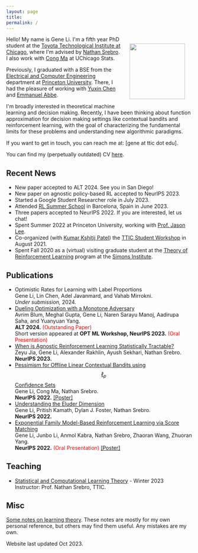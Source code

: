 ```yaml
---
layout: page
title: 
permalink: /
---
```


<img style="float:right;margin:20px;" src="{{site.url}}/images/picme.jpg" width="150">

Hello! My name is Gene Li. I'm a fifth year PhD student at the [Toyota Technological Institute at Chicago](https://ttic.edu/), where I'm advised by [Nathan Srebro](https://ttic.uchicago.edu/~nati/). I also work with [Cong Ma](https://congma1028.github.io) at UChicago Stats.

Previously, I graduated with a BSE from the [Electrical and Computer Engineering](https://ece.princeton.edu) department at [Princeton University](http://www.princeton.edu). There, I had the pleasure of working with [Yuxin Chen](https://yuxinchen2020.github.io) and [Emmanuel Abbe](https://web.math.princeton.edu/~eabbe/).

I'm broadly interested in theoretical machine learning and decision making. Recently, I have been thinking about function approximation for decision making settings like contextual bandits and reinforcement learning, with the goal of characterizing the fundamental limits for these problems and understanding new algorithmic paradigms. 

If you want to get in touch, you can reach me at: [gene at ttic dot edu].

You can find my (perpetually outdated) CV [here]({{site.url}}/pdfs/gene_li_cv.pdf).

## Recent News
* New paper accepted to ALT 2024. See you in San Diego!
* New paper on agnostic policy-based RL accepted to NeurIPS 2023.
* Started a Google Student Researcher role in July 2023.
* Attended [RL Summer School](https://rlsummerschool.com) in Barcelona, Spain in June 2023.
* Three papers accepted to NeurIPS 2022. If you are interested, let us chat!
* Spent Summer 2022 at Princeton University, working with [Prof. Jason Lee](https://jasondlee88.github.io).
* Co-organized (with [Kumar Kshitij Patel](http://kkpatel.ttic.edu)) the [TTIC Student Workshop](https://ttic-student-workshop.github.io) in August 2021.
* Spent Fall 2020 as a (virtual) visiting graduate student at the [Theory of Reinforcement Learning](https://simons.berkeley.edu/programs/rl20) program at the [Simons Institute](https://simons.berkeley.edu).

## Publications
* Optimistic Rates for Learning with Label Proportions\
Gene Li, Lin Chen, Adel Javanmard, and Vahab Mirrokni.\
*Under submission,* 2024.
* [Dueling Optimization with a Monotone Adversary](https://arxiv.org/abs/2311.11185)\
Avrim Blum, Meghal Gupta, Gene Li, Naren Sarayu Manoj, Aadirupa Saha, and Yuanyuan Yang.\
**ALT 2024.** <span style="color:red"> (Outstanding Paper)</span>\
Short version appeared at **OPT ML Workshop, NeurIPS 2023.** <span style="color:red"> (Oral Presentation)</span>
* [When is Agnostic Reinforcement Learning Statistically Tractable?](https://arxiv.org/abs/2310.06113)\
Zeyu Jia, Gene Li, Alexander Rakhlin, Ayush Sekhari, Nathan Srebro.\
**NeurIPS 2023.**
* [Pessimism for Offline Linear Contextual Bandits using $$\ell_p$$ Confidence Sets](https://arxiv.org/abs/2205.10671)\
Gene Li, Cong Ma, Nathan Srebro.\
**NeurIPS 2022.** [[Poster]]({{site.url}}/pdfs/poster_pess.pdf)
* [Understanding the Eluder Dimension](https://arxiv.org/abs/2104.06970)\
Gene Li, Pritish Kamath, Dylan J. Foster, Nathan Srebro.\
**NeurIPS 2022.**
* [Exponential Family Model-Based Reinforcement Learning via Score Matching](https://arxiv.org/abs/2112.14195)\
Gene Li, Junbo Li, Anmol Kabra, Nathan Srebro, Zhaoran Wang, Zhuoran Yang.\
**NeurIPS 2022.** <span style="color:red"> (Oral Presentation) </span> [[Poster]]({{site.url}}/pdfs/poster_smrl.pdf)

## Teaching
* [Statistical and Computational Learning Theory](https://canvas.uchicago.edu/courses/47340) - Winter 2023\
Instructor: Prof. Nathan Srebro, TTIC.

## Misc
[Some notes on learning theory]({{site.url}}/pdfs/learning_theory.pdf). These notes are mostly for my own personal reference, but others may find them useful. Any mistakes are my own.

Website last updated Oct 2023. 

